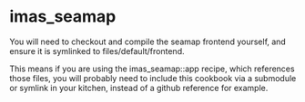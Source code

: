 # imas_seamap

You will need to checkout and compile the seamap frontend yourself,
and ensure it is symlinked to files/default/frontend.

This means if you are using the imas_seamap::app recipe, which
references those files, you will probably need to include this
cookbook via a submodule or symlink in your kitchen, instead of a
github reference for example.


